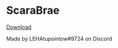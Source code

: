 # ScaraBrae

[Download](https://mcpi.tk/mcpi-repo/worlds/ScaraBrae/SkaraBrae.mcpiw)

Made by LEHAtupointow#9724 on Discord
